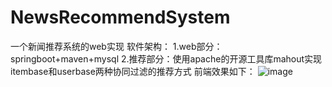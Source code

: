 # NewsRecommendSystem
一个新闻推荐系统的web实现
软件架构：
 1.web部分：springboot+maven+mysql
 2.推荐部分：使用apache的开源工具库mahout实现itembase和userbase两种协同过滤的推荐方式
 前端效果如下：
 ![image](http://github.com/luochana/githubPicture/a1.png)

